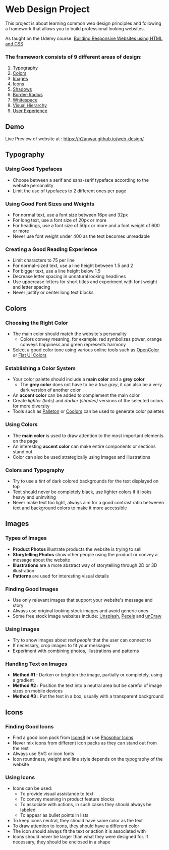 # Web Design Project

This project is about learning common web design principles and following a framework that allows you to build professional looking websites.

As taught on the Udemy course: [Building Responsive Websites using HTML and CSS](https://www.udemy.com/course/design-and-develop-a-killer-website-with-html5-and-css3/)

### The framework consists of 9 different areas of design:

1. [Typography](#typography)
2. [Colors](#colors)
3. [Images](#images)
4. [Icons](#icons)
5. [Shadows](#shadows)
6. [Border-Radius](#border-radius)
7. [Whitespace](#whitespace)
8. [Visual Hierarchy](#visual-hierarchy)
9. [User Experience](#user-experience)

## Demo

Live Preview of website at : https://h2anwar.github.io/web-design/

## Typography

### Using Good Typefaces

- Choose between a serif and sans-serif typeface according to the website personality
- Limit the use of typefaces to 2 different ones per page

### Using Good Font Sizes and Weights

- For normal text, use a font size between 16px and 32px
- For long text, use a font size of 20px or more
- For headings, use a font size of 50px or more and a font weight of 600 or more
- Never use font weight under 400 as the text becomes unreadable

### Creating a Good Reading Experience

- Limit characters to 75 per line
- For normal-sized text, use a line height between 1.5 and 2
- For bigger text, use a line height below 1.5
- Decrease letter spacing in unnatural looking headlines
- Use uppercase letters for short titles and experiment with font weight and letter spacing
- Never justify or center long text blocks

## Colors

### Choosing the Right Color

- The main color should match the website's personality
  - Colors convey meaning, for example: red symbolizes power, orange conveys happiness and green represents harmony
- Select a good color tone using various online tools such as [OpenColor](https://yeun.github.io/open-color/) or [Flat UI Colors](https://flatuicolors.com/)

### Establishing a Color System

- Your color palette should include a **main color** and a **grey color**
  - The **grey color** does not have to be a _true grey_, it can also be a very dark version of another color
- An **accent color** can be added to complement the main color
- Create _lighter (tints)_ and _darker (shades)_ versions of the selected colors for more diversity
- Tools such as [Palleton](https://palleton.com/) or [Coolors](https://coolors.co/) can be used to generate color palettes

### Using Colors

- The **main color** is used to draw attention to the most important elements on the page
- An interesting **accent color** can make entire components or sections stand out
- Color can also be used strategically using images and illustrations

### Colors and Typography

- Try to use a _tint_ of dark colored backgrounds for the text displayed on top
- Text should never be completely black, use lighter colors if it looks heavy and uninviting
- Never make text too light, always aim for a good contrast ratio betweeen text and background colors to make it more accessible

## Images

### Types of Images

- **Product Photos** illustrate products the website is trying to sell
- **Storytelling Photos** show other people using the product or convey a message about the website
- **Illustrations** are a more abstract way of storytelling through 2D or 3D illustration
- **Patterns** are used for interesting visual details

### Finding Good Images

- Use only relevant images that support your website's message and story
- Always use original looking stock images and avoid generic ones
- Some free stock image websites include: [Unsplash](https://unsplash.com/), [Pexels](https://www.pexels.com/) and [unDraw](https://undraw.co/)

### Using Images

- Try to show images about _real people_ that the user can connect to
- If necessary, crop images to fit your messages
- Experiment with combining photos, illustrations and patterns

### Handling Text on Images

- **Method #1 :** Darken or brighten the image, partially or completely, using a gradient
- **Method #2 :** Position the text into a neutral area but be careful of image sizes on mobile devices
- **Method #3 :** Put the text in a box, usually with a transparent background

## Icons

### Finding Good Icons

- Find a good icon pack from [Icons8](https://icons8.com/) or use [Phosphor Icons](https://phosphoricons.com/)
- Never mix icons from different icon packs as they can stand out from the rest
- Always use SVG or icon fonts
- Icon roundness, weight and line style depends on the typography of the website

### Using Icons

- Icons can be used:
  - To provide visual assistance to text
  - To convey meaning in product feature blocks
  - To associate with actions, in such cases they should always be labeled
  - To appear as bullet points in lists
- To keep icons neutral, they should have same color as the text
- To draw attention to icons, they should have a different color
- The icon should always fit the text or action it is associated with
- Icons should never be larger than what they were designed for. If necessary, they should be enclosed in a shape
